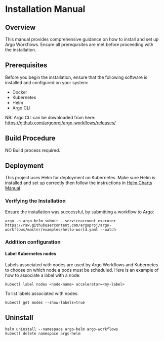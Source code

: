 # Installation Manual

## Overview

This manual provides comprehensive guidance on how to install and set up Argo Workflows. Ensure all prerequisites are met before proceeding with the installation.

## Prerequisites

Before you begin the installation, ensure that the following software is installed and configured on your system:

- Docker
- Kubernetes
- Helm
- Argo CLI

NB: Argo CLI can be downloaded from here: https://github.com/argoproj/argo-workflows/releases/

## Build Procedure

NO Build process required.

## Deployment

This project uses Helm for deployment on Kubernetes. Make sure Helm is installed and set up correctly then follow the instructions in [Helm Charts Manual](./helm_charts.md)

### Verifying the Installation

Ensure the installation was successful, by submitting a workflow to Argo:

```
argo -n argo-helm submit --serviceaccount executor https://raw.githubusercontent.com/argoproj/argo-workflows/master/examples/hello-world.yaml --watch
```

### Addition configuration

#### Label Kubernetes nodes

Labels associated with nodes are used by Argo Workflows and Kubernetes to choose on which node a pods must be scheduled.
Here is an example of how to associate a label with a node:
```
kubectl label nodes <node-name> accelerator=<my-label>
```

To list labels associated with nodes:
```
kubectl get nodes --show-labels=true
```


## Uninstall
```
helm uninstall --namespace argo-helm argo-workflows
kubectl delete namespace argo-helm
```
